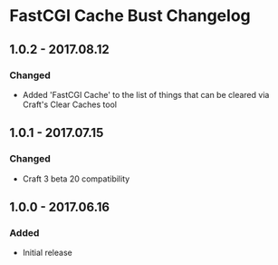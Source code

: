 # FastCGI Cache Bust Changelog

## 1.0.2 - 2017.08.12
### Changed
* Added 'FastCGI Cache' to the list of things that can be cleared via Craft's Clear Caches tool

## 1.0.1 - 2017.07.15
### Changed
* Craft 3 beta 20 compatibility

## 1.0.0 - 2017.06.16
### Added
- Initial release

